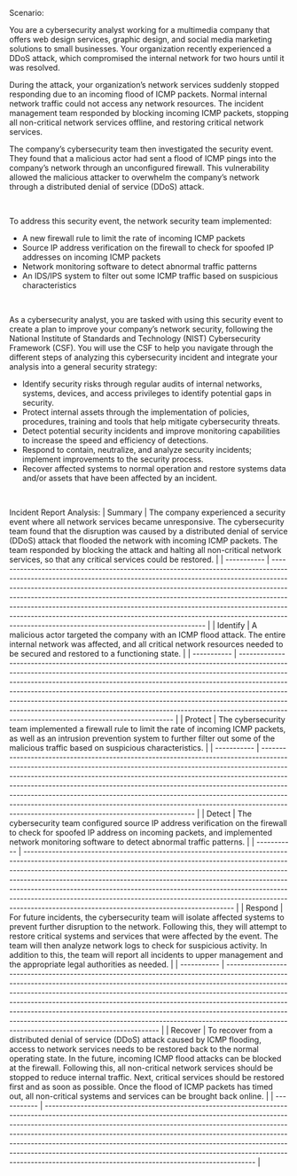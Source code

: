 Scenario:

You are a cybersecurity analyst working for a multimedia company that offers web design services, graphic design, and social media marketing solutions to small businesses.
Your organization recently experienced a DDoS attack, which compromised the internal network for two hours until it was resolved.

During the attack, your organization’s network services suddenly stopped responding due to an incoming flood of ICMP packets. Normal internal network traffic could not access any network resources.
The incident management team responded by blocking incoming ICMP packets, stopping all non-critical network services offline, and restoring critical network services.

The company’s cybersecurity team then investigated the security event. They found that a malicious actor had sent a flood of ICMP pings into the company’s network through an unconfigured firewall.
This vulnerability allowed the malicious attacker to overwhelm the company’s network through a distributed denial of service (DDoS) attack.

&nbsp;

To address this security event, the network security team implemented:
* A new firewall rule to limit the rate of incoming ICMP packets
* Source IP address verification on the firewall to check for spoofed IP addresses on incoming ICMP packets
* Network monitoring software to detect abnormal traffic patterns
* An IDS/IPS system to filter out some ICMP traffic based on suspicious characteristics

&nbsp;

As a cybersecurity analyst, you are tasked with using this security event to create a plan to improve your company’s network security, following the National Institute of Standards and Technology (NIST) Cybersecurity Framework (CSF).
You will use the CSF to help you navigate through the different steps of analyzing this cybersecurity incident and integrate your analysis into a general security strategy:
* Identify security risks through regular audits of internal networks, systems, devices, and access privileges to identify potential gaps in security.
* Protect internal assets through the implementation of policies, procedures, training and tools that help mitigate cybersecurity threats.
* Detect potential security incidents and improve monitoring capabilities to increase the speed and efficiency of detections.
* Respond to contain, neutralize, and analyze security incidents; implement improvements to the security process.
* Recover affected systems to normal operation and restore systems data and/or assets that have been affected by an incident.

&nbsp;

Incident Report Analysis:
| Summary     | The company experienced a security event where all network services became unresponsive. The cybersecurity team found that the disruption was caused by a distributed denial of service (DDoS) attack that flooded the network with incoming ICMP packets. The team responded by blocking the attack and halting all non-critical network services, so that any critical services could be restored.                                                                                                                                            |
| ----------- | ----------------------------------------------------------------------------------------------------------------------------------------------------------------------------------------------------------------------------------------------------------------------------------------------------------------------------------------------------------------------------------------------------------------------------------------------------------------------------------------------------------------------------------------------- |
| Identify    | A malicious actor targeted the company with an ICMP flood attack. The entire internal network was affected, and all critical network resources needed to be secured and restored to a functioning state.                                                                                                                                                                                                                                                                                                                                        |
| ----------- | ----------------------------------------------------------------------------------------------------------------------------------------------------------------------------------------------------------------------------------------------------------------------------------------------------------------------------------------------------------------------------------------------------------------------------------------------------------------------------------------------------------------------------------------------- |
| Protect     | The cybersecurity team implemented a firewall rule to limit the rate of incoming ICMP packets, as well as an intrusion prevention system to further filter out some of the malicious traffic based on suspicious characteristics.                                                                                                                                                                                                                                                                                                               |
| ----------- | ----------------------------------------------------------------------------------------------------------------------------------------------------------------------------------------------------------------------------------------------------------------------------------------------------------------------------------------------------------------------------------------------------------------------------------------------------------------------------------------------------------------------------------------------- |
| Detect      | The cybersecurity team configured source IP address verification on the firewall to check for spoofed IP address on incoming packets, and implemented network monitoring software to detect abnormal traffic patterns.                                                                                                                                                                                                                                                                                                                          |
| ----------- | ----------------------------------------------------------------------------------------------------------------------------------------------------------------------------------------------------------------------------------------------------------------------------------------------------------------------------------------------------------------------------------------------------------------------------------------------------------------------------------------------------------------------------------------------- |
| Respond     | For future incidents, the cybersecurity team will isolate affected systems to prevent further disruption to the network. Following this, they will attempt to restore critical systems and services that were affected by the event. The team will then analyze network logs to check for suspicious activity. In addition to this, the team will report all incidents to upper management and the appropriate legal authorities as needed.                                                                                                     |
| ----------- | ----------------------------------------------------------------------------------------------------------------------------------------------------------------------------------------------------------------------------------------------------------------------------------------------------------------------------------------------------------------------------------------------------------------------------------------------------------------------------------------------------------------------------------------------- |
| Recover     | To recover from a distributed denial of service (DDoS) attack caused by ICMP flooding, access to network services needs to be restored back to the normal operating state. In the future, incoming ICMP flood attacks can be blocked at the firewall. Following this, all non-critical network services should be stopped to reduce internal traffic. Next, critical services should be restored first and as soon as possible. Once the flood of ICMP packets has timed out, all non-critical systems and services can be brought back online. |
| ----------- | ----------------------------------------------------------------------------------------------------------------------------------------------------------------------------------------------------------------------------------------------------------------------------------------------------------------------------------------------------------------------------------------------------------------------------------------------------------------------------------------------------------------------------------------------- |
